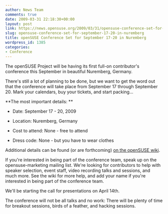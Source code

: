 ```yaml
---
author: News Team
comments: true
date: 2009-03-31 22:18:30+00:00
layout: post
link: https://news.opensuse.org/2009/03/31/opensuse-conference-set-for-september-17-20-in-nuremberg/
slug: opensuse-conference-set-for-september-17-20-in-nuremberg
title: openSUSE Conference Set for September 17-20 in Nuremberg
wordpress_id: 1385
categories:
- Conference
---
```


The openSUSE Project will be having its first full-on contributor's conference this September in beautiful Nuremberg, Germany.

There's still a lot of planning to be done, but we want to get the word out that the conference will take place from September 17 through September 20. Mark your calendars, buy your tickets, and start packing...

**The most important details: **



	
  * Date: September 17 - 20, 2009

	
  * Location: Nuremberg, Germany

	
  * Cost to attend: None - free to attend

	
  * Dress code: None - but you have to wear clothes


Additional details can be found (or are forthcoming) [on the openSUSE wiki](//en.opensuse.org/OpenSUSE_Conf_2009).

If you're interested in being part of the conference team, speak up on the opensuse-marketing mailing list. We're looking for contributors to help with speaker selection, event staff, video recording talks and sessions, and much more. See the wiki for more help, and add your name if you're interested in being part of the conference team.

We'll be starting the call for presentations on April 14th.

The conference will not be all talks and no work: There will be plenty of time for breakout sessions, birds of a feather, and hacking sessions.
